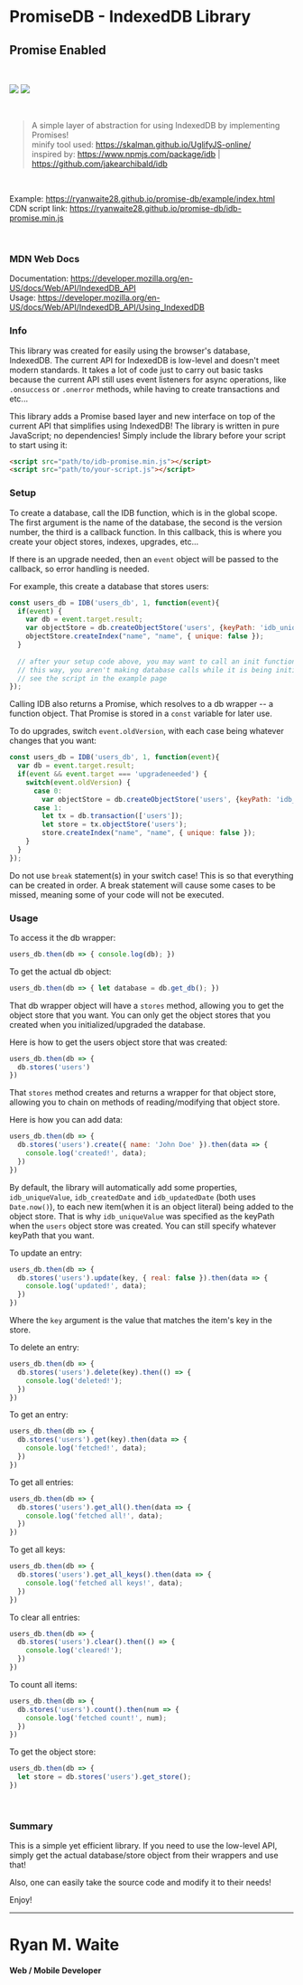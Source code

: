 # PromiseDB - IndexedDB Library
## Promise Enabled

<br/>

![](javascript-logo.png)
![](database-logo.png)

<br/>

> A simple layer of abstraction for using IndexedDB by implementing Promises!<br/>
> minify tool used: https://skalman.github.io/UglifyJS-online/ <br/>
> inspired by: https://www.npmjs.com/package/idb | https://github.com/jakearchibald/idb

<br/>

Example: https://ryanwaite28.github.io/promise-db/example/index.html <br/>
CDN script link: https://ryanwaite28.github.io/promise-db/idb-promise.min.js

<br/>

### MDN Web Docs
Documentation: https://developer.mozilla.org/en-US/docs/Web/API/IndexedDB_API <br/>
Usage: https://developer.mozilla.org/en-US/docs/Web/API/IndexedDB_API/Using_IndexedDB



### Info
This library was created for easily using the browser's database, IndexedDB.
The current API for IndexedDB is low-level and doesn't meet modern standards.
It takes a lot of code just to carry out basic tasks because the current API still uses event listeners
for async operations, like `.onsuccess` or `.onerror` methods, while having to create transactions and etc...

This library adds a Promise based layer and new interface on top of the current API that simplifies using IndexedDB!
The library is written in pure JavaScript; no dependencies! Simply include the library before your script
to start using it:

```html
<script src="path/to/idb-promise.min.js"></script>
<script src="path/to/your-script.js"></script>
```


### Setup
To create a database, call the IDB function, which is in the global scope.
The first argument is the name of the database, the second is the version number, the third
is a callback function. In this callback, this is where you create your object stores, indexes,
upgrades, etc...

If there is an upgrade needed, then an `event` object will be passed to the callback,
so error handling is needed.

For example, this create a database that stores users:

```javascript
const users_db = IDB('users_db', 1, function(event){
  if(event) {
    var db = event.target.result;
    var objectStore = db.createObjectStore('users', {keyPath: 'idb_uniqueValue'});
    objectStore.createIndex("name", "name", { unique: false });
  }
  
  // after your setup code above, you may want to call an init function like so: setTimeout(init, 2000);
  // this way, you aren't making database calls while it is being initialized/upgraded. 
  // see the script in the example page
});
```

Calling IDB also returns a Promise, which resolves to a db wrapper -- a function object. That Promise is stored in a `const` variable for later use.

To do upgrades, switch `event.oldVersion`, with each case being whatever changes that you want:

```javascript
const users_db = IDB('users_db', 1, function(event){
  var db = event.target.result;
  if(event && event.target === 'upgradeneeded') {
    switch(event.oldVersion) {
      case 0:
        var objectStore = db.createObjectStore('users', {keyPath: 'idb_uniqueValue'});
      case 1:
        let tx = db.transaction(['users']);
        let store = tx.objectStore('users');
        store.createIndex("name", "name", { unique: false });
    }
  }
});
```

Do not use `break` statement(s) in your switch case!
This is so that everything can be created in order.
A break statement will cause some cases to be missed,
meaning some of your code will not be executed.

### Usage

To access it the db wrapper:

```javascript
users_db.then(db => { console.log(db); })
```

To get the actual db object:

```javascript
users_db.then(db => { let database = db.get_db(); })
```

That db wrapper object will have a `stores` method,
allowing you to get the object store that you want.
You can only get the object stores that you created when you initialized/upgraded the database.

Here is how to get the users object store that was created:

```javascript
users_db.then(db => {
  db.stores('users')
})
```

That `stores` method creates and returns a wrapper for that object store,
allowing you to chain on methods of reading/modifying that object store.

Here is how you can add data:

```javascript
users_db.then(db => {
  db.stores('users').create({ name: 'John Doe' }).then(data => {
    console.log('created!', data);
  })
})
```

By default, the library will automatically add some properties, `idb_uniqueValue`, `idb_createdDate` and `idb_updatedDate` (both uses `Date.now()`), to each new item(when it is an object literal) being added to the object store.
That is why `idb_uniqueValue` was specified as the keyPath when the `users` object store was created.
You can still specify whatever keyPath that you want.

To update an entry:

```javascript
users_db.then(db => {
  db.stores('users').update(key, { real: false }).then(data => {
    console.log('updated!', data);
  })
})
```

Where the `key` argument is the value that matches the item's key in the store.

To delete an entry:

```javascript
users_db.then(db => {
  db.stores('users').delete(key).then(() => {
    console.log('deleted!');
  })
})
```

To get an entry:

```javascript
users_db.then(db => {
  db.stores('users').get(key).then(data => {
    console.log('fetched!', data);
  })
})
```

To get all entries:

```javascript
users_db.then(db => {
  db.stores('users').get_all().then(data => {
    console.log('fetched all!', data);
  })
})
```

To get all keys:

```javascript
users_db.then(db => {
  db.stores('users').get_all_keys().then(data => {
    console.log('fetched all keys!', data);
  })
})
```

To clear all entries:

```javascript
users_db.then(db => {
  db.stores('users').clear().then(() => {
    console.log('cleared!');
  })
})
```

To count all items:

```javascript
users_db.then(db => {
  db.stores('users').count().then(num => {
    console.log('fetched count!', num);
  })
})
```

To get the object store:

```javascript
users_db.then(db => {
  let store = db.stores('users').get_store();
})
```

<br/>

### Summary

This is a simple yet efficient library. If you need to use the low-level API,
simply get the actual database/store object from their wrappers and use that!

Also, one can easily take the source code and modify it to their needs!

Enjoy!

-----

# Ryan M. Waite
#### Web / Mobile Developer
